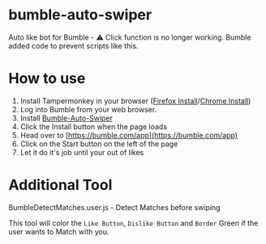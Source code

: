 # bumble-auto-swiper
Auto like bot for Bumble - ⚠️ Click function is no longer working. Bumble added code to prevent scripts like this.

# How to use
1. Install Tampermonkey in your browser ([Firefox Install](https://addons.mozilla.org/en-US/firefox/addon/tampermonkey/)/[Chrome Install](https://chrome.google.com/webstore/detail/tampermonkey/dhdgffkkebhmkfjojejmpbldmpobfkfo?hl=en))
2. Log into Bumble from your web browser.
3. Install [Bumble-Auto-Swiper](https://github.com/parkour86/bumble-auto-swiper/raw/main/BumbleAutoSwipe.user.js)
3. Click the Install button when the page loads
4. Head over to [https://bumble.com/app](https://bumble.com/app)
5. Click on the Start button on the left of the page
6. Let it do it's job until your out of likes

# Additional Tool
BumbleDetectMatches.user.js - Detect Matches before swiping

This tool will color the `Like Button`, `Dislike Button` and `Border` Green if the user wants to Match with you.
